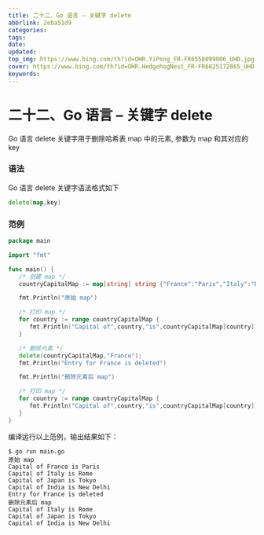 ```yaml
---
title: 二十二、Go 语言 – 关键字 delete
abbrlink: 2eba51d9
categories: 
tags: 
date: 
updated: 
top_img: https://www.bing.com/th?id=OHR.YiPeng_FR-FR6558099006_UHD.jpg
cover: https://www.bing.com/th?id=OHR.HedgehogNest_FR-FR6825172865_UHD.jpg
keywords: 
---
```

# 二十二、Go 语言 – 关键字 delete

Go 语言 delete 关键字用于删除哈希表 map 中的元素, 参数为 map 和其对应的 key

### 语法

Go 语言 delete 关键字语法格式如下

```GO
delete(map,key)
```

### 范例

```GO
package main

import "fmt"

func main() {   
   /* 创建 map */
   countryCapitalMap := map[string] string {"France":"Paris","Italy":"Rome","Japan":"Tokyo","India":"New Delhi"}

   fmt.Println("原始 map")   

   /* 打印 map */
   for country := range countryCapitalMap {
      fmt.Println("Capital of",country,"is",countryCapitalMap[country])
   }

   /* 删除元素 */
   delete(countryCapitalMap,"France");
   fmt.Println("Entry for France is deleted")  

   fmt.Println("删除元素后 map")   

   /* 打印 map */
   for country := range countryCapitalMap {
      fmt.Println("Capital of",country,"is",countryCapitalMap[country])
   }
}
```

编译运行以上范例，输出结果如下：

```
$ go run main.go 
原始 map
Capital of France is Paris
Capital of Italy is Rome
Capital of Japan is Tokyo
Capital of India is New Delhi
Entry for France is deleted
删除元素后 map
Capital of Italy is Rome
Capital of Japan is Tokyo
Capital of India is New Delhi
```